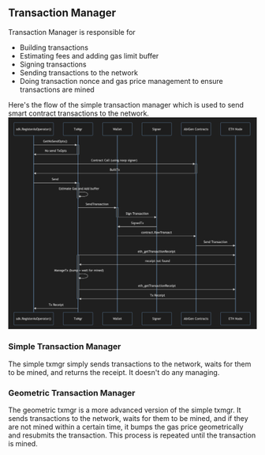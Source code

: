 ## Transaction Manager

Transaction Manager is responsible for
* Building transactions
* Estimating fees and adding gas limit buffer
* Signing transactions
* Sending transactions to the network
* Doing transaction nonce and gas price management to ensure transactions are mined


Here's the flow of the simple transaction manager which is used to send smart contract transactions to the network.
![Simple Transaction Manager](./simple-tx-manager-flow.png)

### Simple Transaction Manager

The simple txmgr simply sends transactions to the network, waits for them to be mined, and returns the receipt. It doesn't do any managing.

### Geometric Transaction Manager

The geometric txmgr is a more advanced version of the simple txmgr. It sends transactions to the network, waits for them to be mined, and if they are not mined within a certain time, it bumps the gas price geometrically and resubmits the transaction. This process is repeated until the transaction is mined.